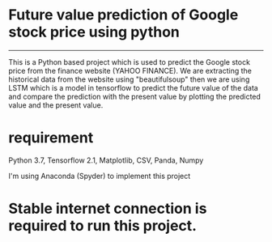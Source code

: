 # Future value prediction of Google stock price using python
-----------------------------------------------------------------------------------------------------------------------------------------
This is a Python based project which is used to predict the Google stock price from the finance website (YAHOO FINANCE). We are extracting the historical data from the website using "beautifulsoup" then we are using LSTM which is a model in tensorflow to predict the future value of the data and compare the prediction with the present value by plotting the predicted value and the present value.

# requirement
Python 3.7,
Tensorflow 2.1,
Matplotlib,
CSV,
Panda, 
Numpy

I'm using Anaconda (Spyder) to implement this project

# Stable internet connection is required to run this project.
